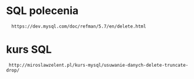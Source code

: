 # SQL polecenia
      https://dev.mysql.com/doc/refman/5.7/en/delete.html 
 # kurs SQL
     http://miroslawzelent.pl/kurs-mysql/usuwanie-danych-delete-truncate-drop/ 
